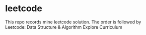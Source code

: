 # leetcode
This repo records mine leetcode solution.
The order is followed by Leetcode: Data Structure & Algorithm Explore Curriculum
